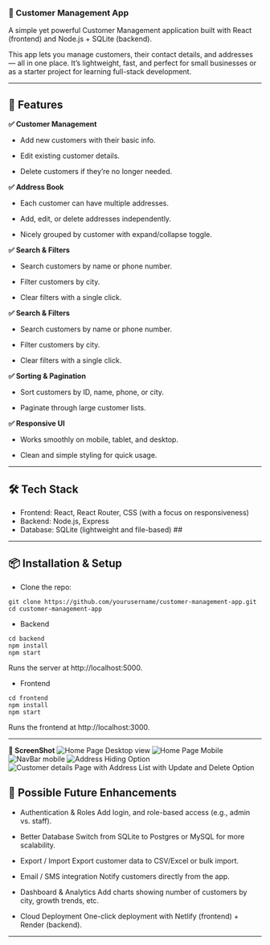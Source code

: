 ### 📇 Customer Management App ###
A simple yet powerful Customer Management application built with React (frontend) and Node.js + SQLite (backend).

This app lets you manage customers, their contact details, and addresses — all in one place. It’s lightweight, fast, and perfect for small businesses or as a starter project for learning full-stack development.

---

## 🚀 Features ##
**✅ Customer Management**

 - Add new customers with their basic info.

 - Edit existing customer details.

 - Delete customers if they’re no longer needed.

**✅ Address Book**

 - Each customer can have multiple addresses.

 - Add, edit, or delete addresses independently.

 - Nicely grouped by customer with expand/collapse toggle.

**✅ Search & Filters**

 - Search customers by name or phone number.

 - Filter customers by city.

 - Clear filters with a single click.

 **✅ Search & Filters**

 - Search customers by name or phone number.

 - Filter customers by city.

 - Clear filters with a single click.

**✅ Sorting & Pagination**

 - Sort customers by ID, name, phone, or city.

 - Paginate through large customer lists.

**✅ Responsive UI**

 - Works smoothly on mobile, tablet, and desktop.

 - Clean and simple styling for quick usage.

 ---
## 🛠️ Tech Stack

- Frontend: React, React Router, CSS (with a focus on responsiveness)
- Backend: Node.js, Express
- Database: SQLite (lightweight and file-based) ##

---

## 📦 Installation & Setup ##
- Clone the repo:
```
git clone https://github.com/yourusername/customer-management-app.git
cd customer-management-app
```
- Backend
```
cd backend
npm install
npm start
```
Runs the server at http://localhost:5000.

- Frontend
```
cd frontend
npm install
npm start
```
Runs the frontend at http://localhost:3000.

---

**📸 ScreenShot**
![Home Page Desktop view](/client/public/home_page_desktop.png)
![Home Page Mobile](/client/public/home_page_mobile.png)
![NavBar mobile](/client/public/modal_mobile.png)
![Address Hiding Option](/client/public/Address_hiding_option.png)
![Customer details Page with Address List with Update and Delete Option](/client/public/customer_details_page.png)

## 🌱 Possible Future Enhancements ##
- Authentication & Roles
  Add login, and role-based access (e.g., admin vs. staff).

- Better Database
  Switch from SQLite to Postgres or MySQL for more scalability.

- Export / Import
  Export customer data to CSV/Excel or bulk import.

- Email / SMS integration
  Notify customers directly from the app.

- Dashboard & Analytics
  Add charts showing number of customers by city, growth trends, etc.

- Cloud Deployment
  One-click deployment with Netlify (frontend) + Render (backend).

---

